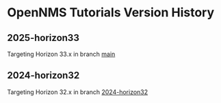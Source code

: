 # OpenNMS Tutorials Version History

## 2025-horizon33

Targeting Horizon 33.x  in branch [main](../main/)


## 2024-horizon32

Targeting Horizon 32.x  in branch [2024-horizon32](../2024-horizon32/)